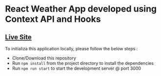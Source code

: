 # React Weather App developed using Context API and Hooks

## [Live Site](https://github.com)

To initializa this application locally, please follow the below steps :

- Clone/Download this repository
- Run `npm install` from the project directory to install the dependencies
- Run `npm run start` to start the development server @ port 3000
